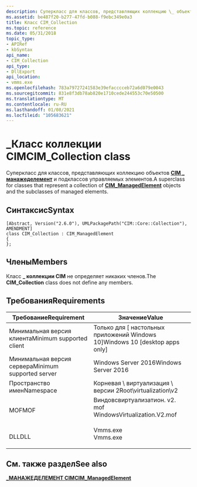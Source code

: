 ```yaml
---
description: Суперкласс для классов, представляющих коллекцию \_ объектов CIM манажеделемент и подклассов управляемых элементов.
ms.assetid: be487f20-b277-47fd-b088-f9ebc349e0a3
title: Класс CIM_Collection
ms.topic: reference
ms.date: 05/31/2018
topic_type:
- APIRef
- kbSyntax
api_name:
- CIM_Collection
api_type:
- DllExport
api_location:
- vmms.exe
ms.openlocfilehash: 783a79727241583e39efacccceb72a6d079e0043
ms.sourcegitcommit: 831e8f3db78ab820e1710cede244553c70e50500
ms.translationtype: MT
ms.contentlocale: ru-RU
ms.lasthandoff: 01/08/2021
ms.locfileid: "105683621"
---
```

# <a name="cim_collection-class"></a><span data-ttu-id="7cfae-103">\_Класс коллекции CIM</span><span class="sxs-lookup"><span data-stu-id="7cfae-103">CIM\_Collection class</span></span>

<span data-ttu-id="7cfae-104">Суперкласс для классов, представляющих коллекцию объектов [**CIM \_ манажеделемент**](cim-managedelement.md) и подклассов управляемых элементов.</span><span class="sxs-lookup"><span data-stu-id="7cfae-104">A superclass for classes that represent a collection of [**CIM\_ManagedElement**](cim-managedelement.md) objects and the subclasses of managed elements.</span></span>

## <a name="syntax"></a><span data-ttu-id="7cfae-105">Синтаксис</span><span class="sxs-lookup"><span data-stu-id="7cfae-105">Syntax</span></span>

``` syntax
[Abstract, Version("2.6.0"), UMLPackagePath("CIM::Core::Collection"), AMENDMENT]
class CIM_Collection : CIM_ManagedElement
{
};
```

## <a name="members"></a><span data-ttu-id="7cfae-106">Члены</span><span class="sxs-lookup"><span data-stu-id="7cfae-106">Members</span></span>

<span data-ttu-id="7cfae-107">Класс **\_ коллекции CIM** не определяет никаких членов.</span><span class="sxs-lookup"><span data-stu-id="7cfae-107">The **CIM\_Collection** class does not define any members.</span></span>

## <a name="requirements"></a><span data-ttu-id="7cfae-108">Требования</span><span class="sxs-lookup"><span data-stu-id="7cfae-108">Requirements</span></span>



| <span data-ttu-id="7cfae-109">Требование</span><span class="sxs-lookup"><span data-stu-id="7cfae-109">Requirement</span></span> | <span data-ttu-id="7cfae-110">Значение</span><span class="sxs-lookup"><span data-stu-id="7cfae-110">Value</span></span> |
|-------------------------------------|---------------------------------------------------------------------------------------------------------|
| <span data-ttu-id="7cfae-111">Минимальная версия клиента</span><span class="sxs-lookup"><span data-stu-id="7cfae-111">Minimum supported client</span></span><br/> | <span data-ttu-id="7cfae-112">Только для \[ настольных приложений Windows 10\]</span><span class="sxs-lookup"><span data-stu-id="7cfae-112">Windows 10 \[desktop apps only\]</span></span><br/>                                                             |
| <span data-ttu-id="7cfae-113">Минимальная версия сервера</span><span class="sxs-lookup"><span data-stu-id="7cfae-113">Minimum supported server</span></span><br/> | <span data-ttu-id="7cfae-114">Windows Server 2016</span><span class="sxs-lookup"><span data-stu-id="7cfae-114">Windows Server 2016</span></span><br/>                                                                          |
| <span data-ttu-id="7cfae-115">Пространство имен</span><span class="sxs-lookup"><span data-stu-id="7cfae-115">Namespace</span></span><br/>                | <span data-ttu-id="7cfae-116">Корневая \\ виртуализация \\ версии 2</span><span class="sxs-lookup"><span data-stu-id="7cfae-116">Root\\virtualization\\v2</span></span><br/>                                                                     |
| <span data-ttu-id="7cfae-117">MOF</span><span class="sxs-lookup"><span data-stu-id="7cfae-117">MOF</span></span><br/>                      | <dl> <span data-ttu-id="7cfae-118"><dt>Виндовсвиртуализатион. v2. mof</dt></span><span class="sxs-lookup"><span data-stu-id="7cfae-118"><dt>WindowsVirtualization.V2.mof</dt></span></span> </dl> |
| <span data-ttu-id="7cfae-119">DLL</span><span class="sxs-lookup"><span data-stu-id="7cfae-119">DLL</span></span><br/>                      | <dl> <span data-ttu-id="7cfae-120"><dt>Vmms.exe</dt></span><span class="sxs-lookup"><span data-stu-id="7cfae-120"><dt>Vmms.exe</dt></span></span> </dl>                     |



## <a name="see-also"></a><span data-ttu-id="7cfae-121">См. также раздел</span><span class="sxs-lookup"><span data-stu-id="7cfae-121">See also</span></span>

<dl> <dt>

[<span data-ttu-id="7cfae-122">**\_МАНАЖЕДЕЛЕМЕНТ CIM**</span><span class="sxs-lookup"><span data-stu-id="7cfae-122">**CIM\_ManagedElement**</span></span>](cim-managedelement.md)
</dt> </dl>

 

 




